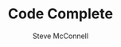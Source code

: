 ---
title: Code Complete
layout: default
author: Steve McConnell 
rating: A-Tier
year: 1993
short: I tend to lean more towards Prag Programmer and Clean Code, but this is also a good resource
---